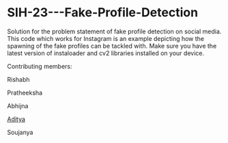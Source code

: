 # SIH-23---Fake-Profile-Detection
Solution for the problem statement of fake profile detection on social media.
This code which works for Instagram is an example depicting how the spawning of the fake profiles can be tackled with. Make sure you have the latest version of instaloader and cv2 libraries installed on your device.

Contributing members:


Rishabh


Pratheeksha


Abhijna


<a href="https://github.com/printAdityasn" target="_blank">Aditya</a>


Soujanya
